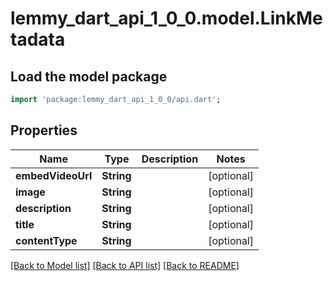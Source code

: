 # lemmy_dart_api_1_0_0.model.LinkMetadata

## Load the model package
```dart
import 'package:lemmy_dart_api_1_0_0/api.dart';
```

## Properties
Name | Type | Description | Notes
------------ | ------------- | ------------- | -------------
**embedVideoUrl** | **String** |  | [optional] 
**image** | **String** |  | [optional] 
**description** | **String** |  | [optional] 
**title** | **String** |  | [optional] 
**contentType** | **String** |  | [optional] 

[[Back to Model list]](../README.md#documentation-for-models) [[Back to API list]](../README.md#documentation-for-api-endpoints) [[Back to README]](../README.md)


